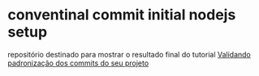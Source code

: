 # conventinal commit initial nodejs setup

repositório destinado para mostrar o resultado final do tutorial [Validando padronização dos commits do seu projeto](https://dev.to/brunohafonso95/validando-os-commits-do-seu-projeto-6hk)